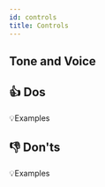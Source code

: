 ```yaml
---
id: controls
title: Controls
---
```


> 

## Tone and Voice





## 👍 Dos


💡Examples


## 👎 Don'ts


💡Examples

